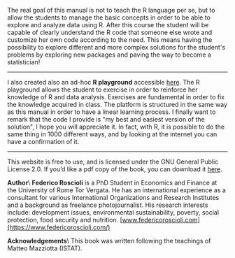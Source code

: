 The real goal of this manual is not to teach the R language per se, but
to allow the students to manage the basic concepts in order to be able
to explore and analyze data using R. After this course the student will
be capable of clearly understand the R code that someone else wrote and
customize her own code according to the need. This means having the
possibility to explore different and more complex solutions for the
student's problems by exploring new packages and paving the way to
become a statistician!

---

I also created also an ad-hoc **R playground** accessible
[here](https://federicoroscioli.shinyapps.io/exercises/). The R
playground allows the student to exercise in order to reinforce her
knowledge of R and data analysis. Exercises are fundamental in order to
fix the knowledge acquired in class. The platform is structured in the
same way as this manual in order to have a linear learning process. I
finally want to remark that the code I provide is "my best and easiest
version of the solution", I hope you will appreciate it. In fact, with
R, it is possible to do the same thing in 1000 different ways, and by
looking at the internet you can have a confirmation of it.

---

This website is free to use, and is licensed under the GNU General Public
License 2.0. If you’d like a pdf copy of the book, you can download it [here](https://github.com/federicoroscioli/book/blob/2b55c0f10dac709bf83a6edc26c7175128c34cd3/docs/_main.pdf).

**Author**\\
**Federico Roscioli** is a PhD Student in Economics and Finance at the University of Rome Tor Vergata. He has an international experience as a consultant for various International Organizations and Research Institutes and a background as freelance photojournalist. His research interests include: development issues, environmental sustainability, poverty, social protection, food security and nutrition. 
[www.federicoroscioli.com](https://www.federicoroscioli.com/)

**Acknowledgements**\\
This book was written following the teachings of Matteo Mazziotta (ISTAT).
